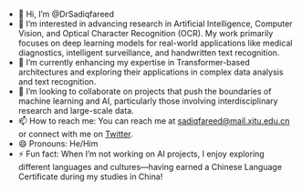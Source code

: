 - 👋 Hi, I’m @DrSadiqfareed
- 👀 I’m interested in advancing research in Artificial Intelligence, Computer Vision, and Optical Character Recognition (OCR). My work primarily focuses on deep learning models for real-world applications like medical diagnostics, intelligent surveillance, and handwritten text recognition.
- 🌱 I’m currently enhancing my expertise in Transformer-based architectures and exploring their applications in complex data analysis and text recognition.
- 💞️ I’m looking to collaborate on projects that push the boundaries of machine learning and AI, particularly those involving interdisciplinary research and large-scale data.
- 📫 How to reach me: You can reach me at sadiqfareed@mail.xjtu.edu.cn or connect with me on [Twitter](https://twitter.com/F4Sadiq).
- 😄 Pronouns: He/Him
- ⚡ Fun fact: When I’m not working on AI projects, I enjoy exploring different languages and cultures—having earned a Chinese Language Certificate during my studies in China!

<!---
DrSadiqfareed/DrSadiqfareed is a ✨ special ✨ repository because its `README.md` (this file) appears on your GitHub profile.
You can click the Preview link to take a look at your changes.
--->

